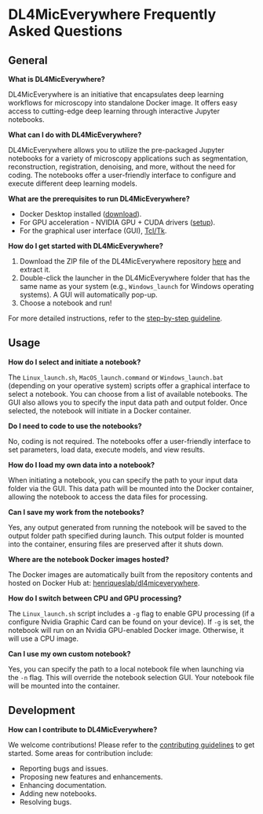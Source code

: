 # DL4MicEverywhere Frequently Asked Questions

## General

**What is DL4MicEverywhere?**

DL4MicEverywhere is an initiative that encapsulates deep learning workflows for microscopy into standalone Docker image. It offers easy access to cutting-edge deep learning through interactive Jupyter notebooks.

**What can I do with DL4MicEverywhere?**

DL4MicEverywhere allows you to utilize the pre-packaged Jupyter notebooks for a variety of microscopy applications such as segmentation, reconstruction, registration, denoising, and more, without the need for coding. The notebooks offer a user-friendly interface to configure and execute different deep learning models.

**What are the prerequisites to run DL4MicEverywhere?**

- Docker Desktop installed ([download](https://www.docker.com/products/docker-desktop)).
- For GPU acceleration - NVIDIA GPU + CUDA drivers ([setup](https://docs.nvidia.com/cuda/)).
- For the graphical user interface (GUI),  [Tcl/Tk](https://www.tcl.tk/).

**How do I get started with DL4MicEverywhere?**

1. Download the ZIP file of the DL4MicEverywhere repository [here](https://github.com/HenriquesLab/DL4MicEverywhere/archive/refs/heads/main.zip) and extract it.
2. Double-click the launcher in the DL4MicEverywhere folder that has the same name as your system (e.g., `Windows_launch` for Windows operating systems). A GUI will automatically pop-up.
3. Choose a notebook and run!

For more detailed instructions, refer to the [step-by-step guideline](https://github.com/HenriquesLab/DL4MicEverywhere/wiki/Step%E2%80%90by%E2%80%90step-guideline).

## Usage

**How do I select and initiate a notebook?**

The `Linux_launch.sh`, `MacOS_launch.command` or `Windows_launch.bat` (depending on your operative system) scripts offer a graphical interface to select a notebook. You can choose from a list of available notebooks. The GUI also allows you to specify the input data path and output folder. Once selected, the notebook will initiate in a Docker container.

**Do I need to code to use the notebooks?** 

No, coding is not required. The notebooks offer a user-friendly interface to set parameters, load data, execute models, and view results.

**How do I load my own data into a notebook?**

When initiating a notebook, you can specify the path to your input data folder via the GUI. This data path will be mounted into the Docker container, allowing the notebook to access the data files for processing.

**Can I save my work from the notebooks?**

Yes, any output generated from running the notebook will be saved to the output folder path specified during launch. This output folder is mounted into the container, ensuring files are preserved after it shuts down.

**Where are the notebook Docker images hosted?**

The Docker images are automatically built from the repository contents and hosted on Docker Hub at: [henriqueslab/dl4miceverywhere](https://hub.docker.com/u/henriqueslab). 

**How do I switch between CPU and GPU processing?**

The `Linux_launch.sh` script includes a `-g` flag to enable GPU processing (if a configure Nvidia Graphic Card can be found on your device). If `-g` is set, the notebook will run on an Nvidia GPU-enabled Docker image. Otherwise, it will use a CPU image.

**Can I use my own custom notebook?**

Yes, you can specify the path to a local notebook file when launching via the `-n` flag. This will override the notebook selection GUI. Your notebook file will be mounted into the container.

## Development

**How can I contribute to DL4MicEverywhere?**

We welcome contributions! Please refer to the [contributing guidelines](CONTRIBUTING.md) to get started. Some areas for contribution include:

- Reporting bugs and issues.
- Proposing new features and enhancements. 
- Enhancing documentation.
- Adding new notebooks.
- Resolving bugs.




